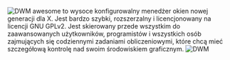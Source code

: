 ![DWM](1_07_1_awm.png)
awesome to wysoce konfigurowalny menedżer okien nowej generacji dla X. Jest bardzo szybki, rozszerzalny i licencjonowany na licencji GNU GPLv2.
Jest skierowany przede wszystkim do zaawansowanych użytkowników, programistów i wszystkich osób zajmujących się codziennymi zadaniami obliczeniowymi, które chcą mieć szczegółową kontrolę nad swoim środowiskiem graficznym.
![DWM](1_07_1_awm2.png)